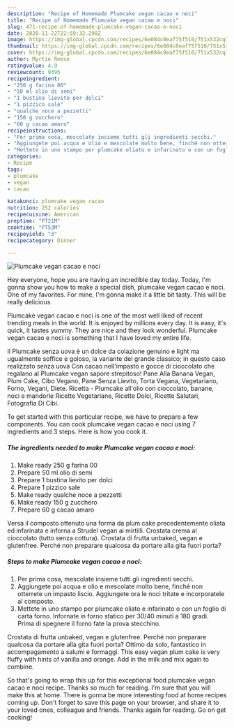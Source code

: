 ```yaml
---
description: "Recipe of Homemade Plumcake vegan cacao e noci"
title: "Recipe of Homemade Plumcake vegan cacao e noci"
slug: 471-recipe-of-homemade-plumcake-vegan-cacao-e-noci
date: 2020-11-22T22:59:32.298Z
image: https://img-global.cpcdn.com/recipes/6e084c0eaf75f510/751x532cq70/plumcake-vegan-cacao-e-noci-recipe-main-photo.jpg
thumbnail: https://img-global.cpcdn.com/recipes/6e084c0eaf75f510/751x532cq70/plumcake-vegan-cacao-e-noci-recipe-main-photo.jpg
cover: https://img-global.cpcdn.com/recipes/6e084c0eaf75f510/751x532cq70/plumcake-vegan-cacao-e-noci-recipe-main-photo.jpg
author: Myrtie Reese
ratingvalue: 4.9
reviewcount: 9395
recipeingredient:
- "250 g farina 00"
- "50 ml olio di semi"
- "1 bustina lievito per dolci"
- "1 pizzico sale"
- "qualche noce a pezzetti"
- "150 g zucchero"
- "60 g cacao amaro"
recipeinstructions:
- "Per prima cosa, mescolate insieme tutti gli ingredienti secchi."
- "Aggiungete poi acqua e olio e mescolate molto bene, finché non otterrete un impasto liscio. Aggiungete ora le noci tritate e incorporatele al composto."
- "Mettete in uno stampo per plumcake oliato e infarinato o con un foglio di carta forno. Infornate in forno statico per 30/40 minuti a 180 gradi. Prima di spegnere il forno fate la prova stecchino."
categories:
- Recipe
tags:
- plumcake
- vegan
- cacao

katakunci: plumcake vegan cacao 
nutrition: 252 calories
recipecuisine: American
preptime: "PT21M"
cooktime: "PT53M"
recipeyield: "3"
recipecategory: Dinner

---
```



![Plumcake vegan cacao e noci](https://img-global.cpcdn.com/recipes/6e084c0eaf75f510/751x532cq70/plumcake-vegan-cacao-e-noci-recipe-main-photo.jpg)

Hey everyone, hope you are having an incredible day today. Today, I'm gonna show you how to make a special dish, plumcake vegan cacao e noci. One of my favorites. For mine, I'm gonna make it a little bit tasty. This will be really delicious.

Plumcake vegan cacao e noci is one of the most well liked of recent trending meals in the world. It is enjoyed by millions every day. It is easy, it's quick, it tastes yummy. They are nice and they look wonderful. Plumcake vegan cacao e noci is something that I have loved my entire life.

Il Plumcake senza uova è un dolce da colazione genuino e light ma ugualmente soffice e goloso, la variante del grande classico; in questo caso realizzato senza uova Con cacao nell&#39;impasto e gocce di cioccolato che regalano al Plumcake vegan sapore strepitoso! Pane Alla Banana Vegan, Plum Cake, Cibo Vegano, Pane Senza Lievito, Torta Vegana, Vegetariano, Forno, Vegani, Diete. Ricetta - Plumcake all&#39;olio con cioccolato, banane, noci e mandorle Ricette Vegetariane, Ricette Dolci, Ricette Salutari, Fotografia Di Cibi.


To get started with this particular recipe, we have to prepare a few components. You can cook plumcake vegan cacao e noci using 7 ingredients and 3 steps. Here is how you cook it.

<!--inarticleads1-->

##### The ingredients needed to make Plumcake vegan cacao e noci:

1. Make ready 250 g farina 00
1. Prepare 50 ml olio di semi
1. Prepare 1 bustina lievito per dolci
1. Prepare 1 pizzico sale
1. Make ready qualche noce a pezzetti
1. Make ready 150 g zucchero
1. Prepare 60 g cacao amaro


Versa il composto ottenuto una forma da plum cake precedentemente oliata ed infarinata e inforna a Strudel vegan ai mirtilli. Crostata crema al cioccolato (tutto senza cottura). Crostata di frutta unbaked, vegan e glutenfree. Perché non preparare qualcosa da portare alla gita fuori porta? 

<!--inarticleads2-->

##### Steps to make Plumcake vegan cacao e noci:

1. Per prima cosa, mescolate insieme tutti gli ingredienti secchi.
1. Aggiungete poi acqua e olio e mescolate molto bene, finché non otterrete un impasto liscio. Aggiungete ora le noci tritate e incorporatele al composto.
1. Mettete in uno stampo per plumcake oliato e infarinato o con un foglio di carta forno. Infornate in forno statico per 30/40 minuti a 180 gradi. Prima di spegnere il forno fate la prova stecchino.


Crostata di frutta unbaked, vegan e glutenfree. Perché non preparare qualcosa da portare alla gita fuori porta? Ottimo da solo, fantastico in accompagamento a salumi e formaggi. This easy vegan plum cake is very fluffy with hints of vanilla and orange. Add in the milk and mix again to combine. 

So that's going to wrap this up for this exceptional food plumcake vegan cacao e noci recipe. Thanks so much for reading. I'm sure that you will make this at home. There is gonna be more interesting food at home recipes coming up. Don't forget to save this page on your browser, and share it to your loved ones, colleague and friends. Thanks again for reading. Go on get cooking!
